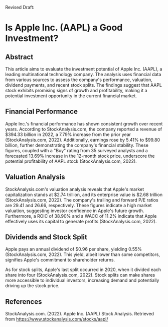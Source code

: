 Revised Draft:

# Is Apple Inc. (AAPL) a Good Investment?

## Abstract

This article aims to evaluate the investment potential of Apple Inc. (AAPL), a leading multinational technology company. The analysis uses financial data from various sources to assess the company's performance, valuation, dividend payments, and recent stock splits. The findings suggest that AAPL stock exhibits promising signs of growth and profitability, making it a potential investment opportunity in the current financial market.

## Financial Performance

Apple Inc.'s financial performance has shown consistent growth over recent years. According to StockAnalysis.com, the company reported a revenue of $394.33 billion in 2022, a 7.79% increase from the prior year (StockAnalysis.com, 2022). Additionally, earnings rose by 5.41% to $99.80 billion, further demonstrating the company's financial stability. These figures, coupled with a "Buy" rating from 35 surveyed analysts and a forecasted 13.69% increase in the 12-month stock price, underscore the potential profitability of AAPL stock (StockAnalysis.com, 2022).

## Valuation Analysis

StockAnalysis.com's valuation analysis reveals that Apple's market capitalization stands at $2.74 trillion, and its enterprise value is $2.68 trillion (StockAnalysis.com, 2022). The company's trailing and forward P/E ratios are 29.41 and 26.66, respectively. These figures indicate a high market valuation, suggesting investor confidence in Apple's future growth. Furthermore, a ROIC of 38.90% and a WACC of 11.2% indicate that Apple effectively uses its capital to generate profits (StockAnalysis.com, 2022).

## Dividends and Stock Split

Apple pays an annual dividend of $0.96 per share, yielding 0.55% (StockAnalysis.com, 2022). This yield, albeit lower than some competitors, signifies Apple's commitment to shareholder returns. 

As for stock splits, Apple's last split occurred in 2020, when it divided each share into four (StockAnalysis.com, 2022). Stock splits can make shares more accessible to individual investors, increasing demand and potentially driving up the stock price.

## References

StockAnalysis.com. (2022). Apple Inc. (AAPL) Stock Analysis. Retrieved from https://www.stockanalysis.com/stocks/aapl/